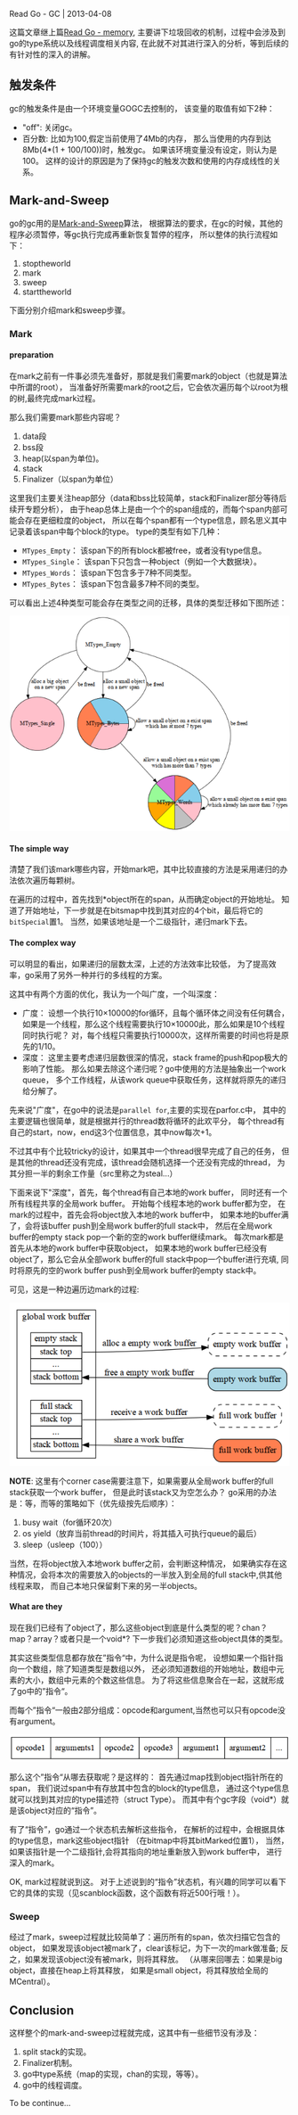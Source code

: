 Read Go - GC | 2013-04-08

这篇文章继上篇[Read Go - memory](/posts/Read_Go_-_Memory),
主要讲下垃圾回收的机制，过程中会涉及到go的type系统以及线程调度相关内容,
在此就不对其进行深入的分析，等到后续的有针对性的深入的讲解。

## 触发条件



gc的触发条件是由一个环境变量GOGC去控制的，
该变量的取值有如下2种：

- "off": 关闭gc。
- 百分数: 比如为100,假定当前使用了4Mb的内存，
那么当使用的内存到达8Mb(4*(1 + 100/100))时，触发gc。
如果该环境变量没有设定，则认为是100。
这样的设计的原因是为了保持gc的触发次数和使用的内存成线性的关系。

## Mark-and-Sweep



go的gc用的是[Mark-and-Sweep](http://www.brpreiss.com/books/opus5/html/page424.html)算法，
根据算法的要求，在gc的时候，其他的程序必须暂停，等gc执行完成再重新恢复暂停的程序，
所以整体的执行流程如下：

1. stoptheworld
2. mark
3. sweep
4. starttheworld

下面分别介绍mark和sweep步骤。

### Mark



#### preparation



在mark之前有一件事必须先准备好，那就是我们需要mark的object（也就是算法中所谓的root），
当准备好所需要mark的root之后，它会依次遍历每个以root为根的树,最终完成mark过程。

那么我们需要mark那些内容呢？

1. data段
2. bss段
3. heap(以span为单位)。
4. stack
5. Finalizer（以span为单位）

这里我们主要关注heap部分（data和bss比较简单，stack和Finalizer部分等待后续开专题分析），
由于heap总体上是由一个个的span组成的，而每个span内部可能会存在更细粒度的object，
所以在每个span都有一个type信息，顾名思义其中记录着该span中每个block的type。
type的类型有如下几种：

- `MTypes_Empty`： 该span下的所有block都被free，或者没有type信息。
- `MTypes_Single`： 该span下只包含一种object（例如一个大数据块）。
- `MTypes_Words`： 该span下包含多于7种不同类型。
- `MTypes_Bytes`： 该span下包含最多7种不同的类型。

可以看出上述4种类型可能会存在类型之间的迁移，具体的类型迁移如下图所述：

![mtype_change](images/read_go/mtype_change.png)

#### The simple way



清楚了我们该mark哪些内容，开始mark吧，其中比较直接的方法是采用递归的办法依次遍历每颗树。

在遍历的过程中，首先找到*object所在的span，从而确定object的开始地址。
知道了开始地址，下一步就是在bitsmap中找到其对应的4个bit，最后将它的`bitSpecial`置1。
当然，如果该地址是一个二级指针，递归mark下去。

#### The complex way



可以明显的看出，如果递归的层数太深，上述的方法效率比较低，
为了提高效率，go采用了另外一种并行的多线程的方案。

这其中有两个方面的优化，我认为一个叫广度，一个叫深度：

- 广度： 设想一个执行10×10000的for循环，且每个循环体之间没有任何耦合，
如果是一个线程，那么这个线程需要执行10×10000此，那么如果是10个线程同时执行呢？
对，每个线程只需要执行10000次，这样所需要的时间也将是原先的1/10。
- 深度： 这里主要考虑递归层数很深的情况，stack frame的push和pop极大的影响了性能。
那么如果去除这个递归呢？go中使用的方法是抽象出一个work queue，
多个工作线程，从该work queue中获取任务，这样就将原先的递归给分解了。

先来说"广度"，在go中的说法是`parallel for`,主要的实现在parfor.c中，
其中的主要逻辑也很简单，就是根据并行的thread数将循环的此欢平分，
每个thread有自己的start，now，end这3个位置信息，其中now每次+1。

不过其中有个比较tricky的设计，如果其中一个thread很早完成了自己的任务，
但是其他的thread还没有完成，该thread会随机选择一个还没有完成的thread，
为其分担一半的剩余工作量（src里称之为steal...）

下面来说下"深度"，首先，每个thread有自己本地的work buffer，
同时还有一个所有线程共享的全局work buffer。
开始每个线程本地的work buffer都为空，
在mark的过程中，首先会将object放入本地的work buffer中，
如果本地的buffer满了，会将该buffer push到全局work buffer的full stack中，
然后在全局work buffer的empty stack pop一个新的空的work buffer继续mark。
每次mark都是首先从本地的work buffer中获取object，
如果本地的work buffer已经没有object了，那么它会从全部work buffer的full
stack中pop一个buffer进行充填, 同时将原先的空的work buffer push到全局work
buffer的empty stack中。

可见，这是一种边遍历边mark的过程:

![work buffer](images/read_go/wb.png)

**NOTE**: 这里有个corner case需要注意下，如果需要从全局work buffer的full
stack获取一个work buffer，
但是此时该stack又为空怎么办？
go采用的办法是：等，而等的策略如下（优先级按先后顺序）：

1. busy wait（for循环20次）
2. os yield（放弃当前thread的时间片，将其插入可执行queue的最后）
3. sleep（usleep（100））

当然，在将object放入本地work buffer之前，会判断这种情况，
如果确实存在这种情况，会将本次的需要放入的objects的一半放入到全局的full
stack中,供其他线程来取，
而自己本地只保留剩下来的另一半objects。

#### What are they



现在我们已经有了object了，那么这些object到底是什么类型的呢？chan？map？array？或者只是一个void*?
下一步我们必须知道这些object具体的类型。

其实这些类型信息都存放在”指令“中，为什么说是指令呢，
设想如果一个指针指向一个数组，除了知道类型是数组以外，
还必须知道数组的开始地址，数组中元素的大小，数组中元素的个数这些信息。
为了将这些信息聚合在一起，这就形成了go中的”指令“。

而每个”指令“一般由2部分组成：opcode和argument,当然也可以只有opcode没有argument。

![pc](images/read_go/pc.png)

那么这个”指令“从哪去获取呢？是这样的：
首先通过map找到object指针所在的span，
我们说过span中有存放其中包含的block的type信息，
通过这个type信息就可以找到其对应的type描述符（struct Type）。
而其中有个gc字段（void*）就是该object对应的“指令”。

有了“指令”，go通过一个状态机去解析这些指令，
在解析的过程中，会根据具体的type信息，mark这些object指针
（在bitmap中将其bitMarked位置1），
当然，如果该指针是一个二级指针,会将其指向的地址重新放入到work buffer中，
进行深入的mark。

OK, mark过程就说到这。
对于上述说到的“指令”状态机，有兴趣的同学可以看下它的具体的实现（见scanblock函数，这个函数有将近500行哦！）。

### Sweep



经过了mark，sweep过程就比较简单了：遍历所有的span，依次扫描它包含的object，
如果发现该object被mark了，clear该标记，为下一次的mark做准备;
反之，如果发现该object没有被mark，则将其释放。
（从哪来回哪去：如果是big object，直接在heap上将其释放，
如果是small object，将其释放给全局的MCentral）。


## Conclusion



这样整个的mark-and-sweep过程就完成，这其中有一些细节没有涉及：

1. split stack的实现。
2. Finalizer机制。
3. go中type系统（map的实现，chan的实现，等等）。
4. go中的线程调度。

To be continue...
